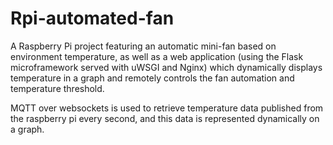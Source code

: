 # Rpi-automated-fan
A Raspberry Pi project featuring an automatic mini-fan based on environment temperature,
as well as a web application (using the Flask microframework served with uWSGI and Nginx) which dynamically displays temperature in a graph and remotely controls the fan automation and temperature threshold.

MQTT over websockets is used to retrieve temperature data published from the raspberry pi every second, and this data is represented dynamically on a graph.
